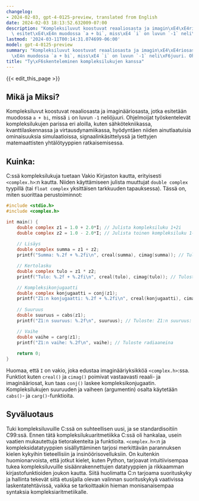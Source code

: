 ```yaml
---
changelog:
- 2024-02-03, gpt-4-0125-preview, translated from English
date: 2024-02-03 18:13:52.632009-07:00
description: "Kompleksiluvut koostuvat reaaliosasta ja imagin\xE4\xE4riosasta, jotka\
  \ esitet\xE4\xE4n muodossa `a + bi`, miss\xE4 `i` on luvun `-1` neli\xF6juuri. Ohjelmoijat\u2026"
lastmod: '2024-03-11T00:14:31.074699-06:00'
model: gpt-4-0125-preview
summary: "Kompleksiluvut koostuvat reaaliosasta ja imagin\xE4\xE4riosasta, jotka esitet\xE4\
  \xE4n muodossa `a + bi`, miss\xE4 `i` on luvun `-1` neli\xF6juuri. Ohjelmoijat\u2026"
title: "Ty\xF6skenteleminen kompleksilukujen kanssa"
---
```


{{< edit_this_page >}}

## Mikä ja Miksi?

Kompleksiluvut koostuvat reaaliosasta ja imaginääriosasta, jotka esitetään muodossa `a + bi`, missä `i` on luvun `-1` neliöjuuri. Ohjelmoijat työskentelevät kompleksilukujen parissa eri aloilla, kuten sähkötekniikassa, kvanttilaskennassa ja virtausdynamiikassa, hyödyntäen niiden ainutlaatuisia ominaisuuksia simulaatioissa, signaalinkäsittelyssä ja tiettyjen matemaattisten yhtälötyyppien ratkaisemisessa.

## Kuinka:

C:ssä kompleksilukuja tuetaan Vakio Kirjaston kautta, erityisesti `<complex.h>`:n kautta. Niiden käyttämiseen julista muuttujat `double complex` tyypillä (tai `float complex` yksittäisen tarkkuuden tapauksessa). Tässä on, miten suorittaa perustoiminnot:

```c
#include <stdio.h>
#include <complex.h>

int main() {
    double complex z1 = 1.0 + 2.0*I; // Julista kompleksiluku 1+2i
    double complex z2 = 1.0 - 2.0*I; // Julista toinen kompleksiluku 1-2i
    
    // Lisäys
    double complex summa = z1 + z2;
    printf("Summa: %.2f + %.2fi\n", creal(summa), cimag(summa)); // Tuloste: Summa: 2.00 + 0.00i

    // Kertolasku
    double complex tulo = z1 * z2;
    printf("Tulo: %.2f + %.2fi\n", creal(tulo), cimag(tulo)); // Tuloste: Tulo: 5.00 + 0.00i

    // Kompleksikonjugaatti
    double complex konjugaatti = conj(z1);
    printf("Z1:n konjugaatti: %.2f + %.2fi\n", creal(konjugaatti), cimag(konjugaatti)); // Tuloste: Z1:n konjugaatti: 1.00 - 2.00i
    
    // Suuruus
    double suuruus = cabs(z1);
    printf("Z1:n suuruus: %.2f\n", suuruus); // Tuloste: Z1:n suuruus: 2.24

    // Vaihe
    double vaihe = carg(z1);
    printf("Z1:n vaihe: %.2f\n", vaihe); // Tuloste radiaaneina
    
    return 0;
}
```
Huomaa, että `I` on vakio, joka edustaa imaginääriyksikköä `<complex.h>`:ssa. Funktiot kuten `creal()` ja `cimag()` poimivat vastaavasti reaali- ja imaginääriosat, kun taas `conj()` laskee kompleksikonjugaatin. Kompleksilukujen suuruuden ja vaiheen (argumentin) osalta käytetään `cabs()`- ja `carg()`-funktioita.

## Syväluotaus

Tuki kompleksiluvuille C:ssä on suhteellisen uusi, ja se standardisoitiin C99:ssä. Ennen tätä kompleksilukuaritmetiikka C:ssä oli hankalaa, usein vaatien mukautettuja tietorakenteita ja funktioita. `<complex.h>`:n ja kompleksidatatyyppien sisällyttäminen tarjosi merkittävän parannuksen kielen kykyihin tieteellisiin ja insinöörisovelluksiin. On kuitenkin huomionarvoista, että jotkut kielet, kuten Python, tarjoavat intuitiivisempaa tukea kompleksiluvuille sisäänrakennettujen datatyyppien ja rikkaamman kirjastofunktioiden joukon kautta. Siitä huolimatta C:n tarjoama suorituskyky ja hallinta tekevät siitä etusijalla olevan valinnan suorituskykyä vaativissa laskentatehtävissä, vaikka se tarkoittaakin hieman monisanaisempaa syntaksia kompleksiaritmetiikalle.
